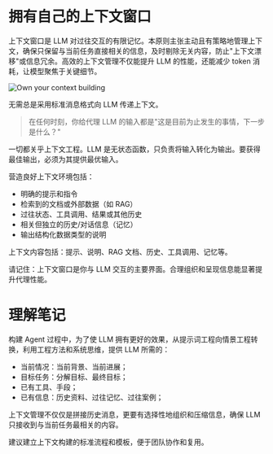 # 拥有自己的上下文窗口

上下文窗口是 LLM 对过往交互的有限记忆。本原则主张主动且有策略地管理上下文，确保只保留与当前任务直接相关的信息，及时剔除无关内容，防止"上下文漂移"或信息冗余。高效的上下文管理不仅能提升 LLM 的性能，还能减少 token 消耗，让模型聚焦于关键细节。

![Own your context building](https://apframework.com/static/images/2025-07-08-12-Factor-Agents/image%202.png)

无需总是采用标准消息格式向 LLM 传递上下文。

> 在任何时刻，你给代理 LLM 的输入都是"这是目前为止发生的事情，下一步是什么？"

一切都关乎上下文工程。LLM 是无状态函数，只负责将输入转化为输出。要获得最佳输出，必须为其提供最优输入。

营造良好上下文环境包括：

- 明确的提示和指令
- 检索到的文档或外部数据（如 RAG）
- 过往状态、工具调用、结果或其他历史
- 相关但独立的历史/对话信息（记忆）
- 输出结构化数据类型的说明

上下文内容包括：提示、说明、RAG 文档、历史、工具调用、记忆等。

请记住：上下文窗口是你与 LLM 交互的主要界面。合理组织和呈现信息能显著提升代理性能。

# **理解笔记**

构建 Agent 过程中，为了使 LLM 拥有更好的效果，从提示词工程向情景工程转换，利用工程方法和系统思维，提供 LLM 所需的：

- 当前情况：当前背景、当前进展；
- 目标任务：分解目标、最终目标；
- 已有工具、手段；
- 已有信息：历史资料、过往记忆、过往案例；

上下文管理不仅仅是拼接历史消息，更要有选择性地组织和压缩信息，确保 LLM 只接收到与当前任务最相关的内容。

建议建立上下文构建的标准流程和模板，便于团队协作和复用。
